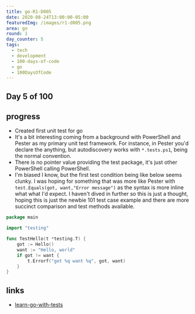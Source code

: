 ```yaml
---
title: go-R1-D005
date: 2020-08-24T13:00:00-05:00
featuredImg: /images/r1-d005.png
area: go
round: 1
day_counter: 5
tags:
  - tech
  - development
  - 100-days-of-code
  - go
  - 100DaysOfCode
---
```

## Day 5 of 100

## progress

- Created first unit test for go
- It's a bit interesting coming from a background with PowerShell and Pester as my primary unit test framework. For instance, in Pester you'd declare the anything, but autodiscovery works with `*.tests.ps1`, being the normal convention.
- There is no pointer value providing the test package, it's just other PowerShell calling PowerShell.
- I'm biased I know, but the first test condition being like below seems clunky. I was hoping for something that was more like Pester with `test.Equals(got, want,"Error message")` as the syntax is more inline what what I'd expect. I haven't dived in further so this is just a thought, hoping this is just the newbie 101 test case example and there are more succinct comparison and test methods available.

```go
package main

import "testing"

func TestHello(t *testing.T) {
	got := Hello()
	want := "Hello, world"
	if got != want {
		t.Errorf("got %q want %q", got, want)
	}
}

```

## links

- [learn-go-with-tests](https://quii.gitbook.io/learn-go-with-tests/go-fundamentals/hello-world)

